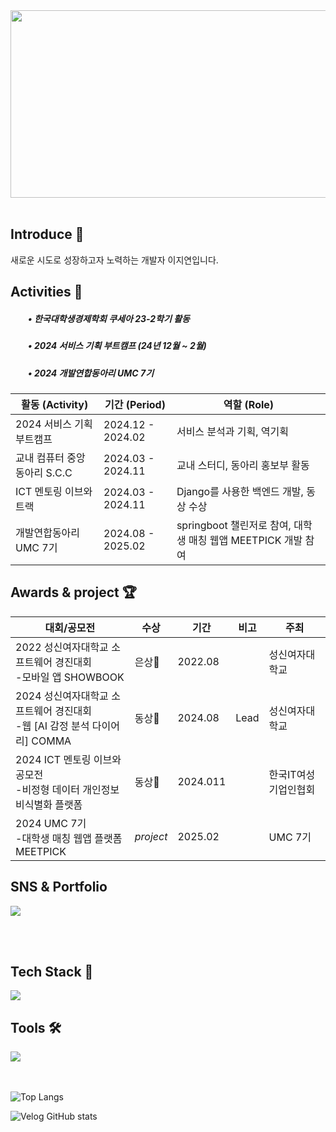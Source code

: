 
<!-- ![header](https://capsule-render.vercel.app/api?type=venom&color=timeGradient&section=header&text=hello%20world!&fontSize=20&animation=fadeIn)-->

<div align="center">

<a href="https://www.gitanimals.org/en_US?utm_medium=image&utm_source=JiyeonLeeheize&utm_content=farm">
<img
  src="https://render.gitanimals.org/farms/JiyeonLeeheize?background=true"
  width="600"
  height="300"
/>
</a>

</div>


<br/>

## Introduce 📜
새로운 시도로 성장하고자 노력하는 개발자 이지연입니다.</br>


## Activities 💎

##### 　　• 한국대학생경제학회 쿠세아 23-2학기 활동
##### 　　• 2024 서비스 기획 부트캠프 (24년 12월 ~ 2월)
##### 　　• 2024 개발연합동아리 UMC 7기
| 활동 (Activity)       | 기간 (Period)       | 역할 (Role) |
|----------------------|-------------------|-----------------------------|
| 2024 서비스 기획 부트캠프   | 2024.12 - 2024.02 | 서비스 분석과 기획, 역기획 |
| 교내 컴퓨터 중앙동아리 S.C.C       | 2024.03 - 2024.11 | 교내 스터디, 동아리 홍보부 활동 |
| ICT 멘토링 이브와 트랙      | 2024.03 - 2024.11 | Django를 사용한 백엔드 개발, 동상 수상 |
| 개발연합동아리 UMC 7기      | 2024.08 - 2025.02 | springboot 챌린저로 참여, 대학생 매칭 웹앱 MEETPICK 개발 참여|
## Awards & project 🏆

| 대회/공모전       | 수상       | 기간    | 비고 | 주최 |
|----------------------|-------------------|-----------------------------|-----------------------------|-----------------------------|
| 2022 성신여자대학교 소프트웨어 경진대회<br/> -모바일 앱 SHOWBOOK  | 은상🥈 | 2022.08| | 성신여자대학교 |
| 2024 성신여자대학교 소프트웨어 경진대회<br/> -웹 [AI 감정 분석 다이어리] COMMA  | 동상🥉 | 2024.08| Lead | 성신여자대학교 |
| 2024 ICT 멘토링 이브와 공모전 <br/> -비정형 데이터 개인정보 비식별화 플랫폼 | 동상🥉 | 2024.011| | 한국IT여성기업인협회 |
| 2024 UMC 7기 <br/> -대학생 매칭 웹앱 플랫폼 MEETPICK | *project* | 2025.02| | UMC 7기 |

## SNS & Portfolio
<p align="left">
<a href="https://velog.io/@5mito2/posts"><img align="center" src="https://img.shields.io/badge/velog-20C997?style=flat-square&logo=velog&logoColor=white"/></a>
</p>
<br/>
<br/>

## Tech Stack 🚀
<a href="https://skillicons.dev">
<img src="https://skillicons.dev/icons?i=java,python,nodejs,spring,mysql,aws&theme=light" />
</a></br>

## Tools 🛠
<a href="https://skillicons.dev">
<img src="https://skillicons.dev/icons?i=idea,vscode,github,githubactions,docker,notion,figma&theme=light" />
</a></br>



<br/>
<br/>


<!--[![Top Langs](https://github-readme-stats.vercel.app/api/top-langs/?username=Heize-jiyean)](https://github.com/anuraghazra/github-readme-stats)-->


![Top Langs](https://github-readme-stats.vercel.app/api/top-langs/?username=Heize-jiyean&layout=compact&theme=default)


![Velog GitHub stats](https://velog-github-badge.vercel.app/badge/5mito2?theme=dark&posts=3)




<!--
**Heize-jiyean/Heize-jiyean** is a ✨ _special_ ✨ repository because its `README.md` (this file) appears on your GitHub profile.

Here are some ideas to get you started:

- 🔭 I’m currently working on ...
- 🌱 I’m currently learning ...
- 👯 I’m looking to collaborate on ...
- 🤔 I’m looking for help with ...
- 💬 Ask me about ...
- 📫 How to reach me: ...
- 😄 Pronouns: ...
- ⚡ Fun fact: ...
-->

